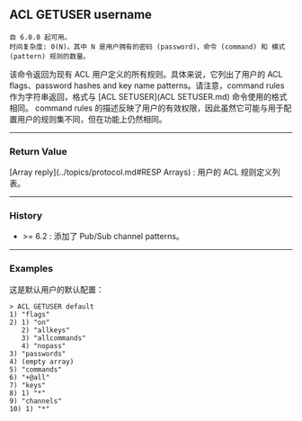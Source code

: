 ## ACL GETUSER username

    自 6.0.0 起可用。
    时间复杂度: 0(N)。其中 N 是用户拥有的密码 (password)、命令 (command) 和 模式 (pattern) 规则的数量。

该命令返回为现有 ACL 用户定义的所有规则。具体来说，它列出了用户的 ACL flags、password hashes and key name patterns。请注意，command rules 作为字符串返回，格式与 [ACL SETUSER](ACL SETUSER.md) 命令使用的格式相同。 command rules 的描述反映了用户的有效权限，因此虽然它可能与用于配置用户的规则集不同，但在功能上仍然相同。

---

### Return Value

[Array reply](../topics/protocol.md#RESP Arrays) : 用户的 ACL 规则定义列表。

---

### History

- &gt;= 6.2 : 添加了 Pub/Sub channel patterns。

---

### Examples

这是默认用户的默认配置：

```
> ACL GETUSER default
1) "flags"
2) 1) "on"
   2) "allkeys"
   3) "allcommands"
   4) "nopass"
3) "passwords"
4) (empty array)
5) "commands"
6) "+@all"
7) "keys"
8) 1) "*"
9) "channels"
10) 1) "*"
```